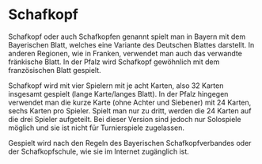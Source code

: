 # Schafkopf

Schafkopf oder auch Schafkopfen genannt spielt man in Bayern mit dem Bayerischen Blatt, welches eine Variante des Deutschen Blattes darstellt. In anderen Regionen, wie in Franken, verwendet man auch das verwandte fränkische Blatt. In der Pfalz wird Schafkopf gewöhnlich mit dem französischen Blatt gespielt.

Schafkopf wird mit vier Spielern mit je acht Karten, also 32 Karten insgesamt gespielt (lange Karte/langes Blatt). In der Pfalz hingegen verwendet man die kurze Karte (ohne Achter und Siebener) mit 24 Karten, sechs Karten pro Spieler. Spielt man nur zu dritt, werden die 24 Karten auf die drei Spieler aufgeteilt. Bei dieser Version sind jedoch nur Solospiele möglich und sie ist nicht für Turnierspiele zugelassen.

Gespielt wird nach den Regeln des Bayerischen Schafkopfverbandes oder der Schafkopfschule, wie sie im Internet zugänglich ist.
